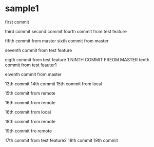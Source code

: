 sample1
=======
first commit


third commit
second commit
fourth commit from test feature

fifith commit from master
sixth commit from master

seventh commit from test feature

eigth commit from test feature 1
NINTH COMMIT FREOM MASTER
tenth commit from test feauter1

elventh commit from master


13th commit
14th commit
15th commit from local


15th commit from remote

16th commit from remote

16th commit from local



18th commit from remote

19th commit fro remote

17th commit from test feature2
18th commit 
19th commit

